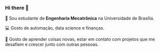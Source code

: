 ### Hi there 👋



🤖 Sou estudante de **Engenharia Mecatrônica** na Universidade de Brasília.


💻 Gosto de automação, data science e finanças.

🤝 Gosto de aprender coisas novas, estar em contato com projetos que me desafiem e crescer junto com outras pessoas.

